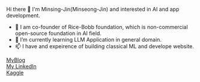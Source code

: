 Hi there 👋 I'm Minsing-Jin(Minseong-Jin) and interested in AI and app development.


- 🍚 I am co-founder of Rice-Bobb foundation, which is non-commercial open-source foundation in AI field.
- 🌱 I’m currently learning LLM Application in general domain.
- 📫 I have and expeirence of building classical ML and develope website.


[MyBlog](https://velog.io/@minsing-jin)<br>
[My LinkedIn](https://www.linkedin.com/in/minseong-jin-8b4423288/)<br>
[Kaggle](https://www.kaggle.com/minsingjinkinghee)

<!--
**minsing-jin/minsing-Jin** is a ✨ _special_ ✨ repository because its `README.md` (this file) appears on your GitHub profile.

Here are some ideas to get you started:

- 🔭 I’m currently working on ...
- 🌱 I’m currently learning ...
- 👯 I’m looking to collaborate on ...
- 🤔 I’m looking for help with ...
- 💬 Ask me about ...
- 📫 How to reach me: ...
- 😄 Pronouns: ...
- ⚡ Fun fact: ...
-->
